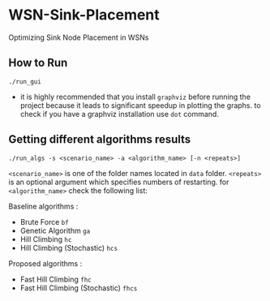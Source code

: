 # WSN-Sink-Placement

Optimizing Sink Node Placement in WSNs

## How to Run

```
./run_gui
```

* it is highly recommended that you install `graphviz` before running the project because it leads to significant speedup in plotting the graphs.
to check if you have a graphviz installation use `dot` command.


## Getting different algorithms results

```
./run_algs -s <scenario_name> -a <algorithm_name> [-n <repeats>]
```

`<scenario_name>` is one of the folder names located in `data` folder. `<repeats>` is an optional argument which specifies numbers of restarting. for `<algorithm_name>` check the following list:


Baseline algorithms : 
* Brute Force `bf`
* Genetic Algorithm `ga`
* Hill Climbing `hc`
* Hill Climbing (Stochastic) `hcs`

Proposed algorithms :
* Fast Hill Climbing `fhc`
* Fast Hill Climbing (Stochastic) `fhcs`
